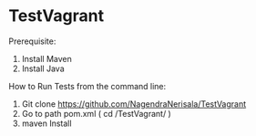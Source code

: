 # TestVagrant
Prerequisite:
1. Install Maven
2. Install Java

How to Run Tests from the command line:

1. Git clone https://github.com/NagendraNerisala/TestVagrant
2. Go to path pom.xml ( cd /TestVagrant/ )
3. maven Install
